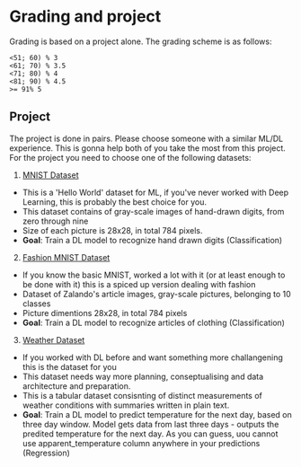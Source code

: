 # Grading and project

Grading is based on a project alone. The grading scheme is as follows:

```
<51; 60) % 3
<61; 70) % 3.5
<71; 80) % 4
<81; 90) % 4.5
>= 91% 5
```

## Project 

The project is done in pairs. Please choose someone with a similar ML/DL experience. This is gonna help both of you take the most from this project. For the project you need to choose one of the following datasets: 

1. [MNIST Dataset](https://www.kaggle.com/c/digit-recognizer/data)
- This is a 'Hello World' dataset for ML, if you've never worked with Deep Learning, this is probably the best choice for you. 
- This dataset contains of gray-scale images of hand-drawn digits, from zero through nine
- Size of each picture is 28x28, in total 784 pixels.
- **Goal**: Train a DL model to recognize hand drawn digits (Classification)

2. [Fashion MNIST Dataset](https://www.kaggle.com/datasets/zalando-research/fashionmnist)
- If you know the basic MNIST, worked a lot with it (or at least enough to be done with it) this is a spiced up version dealing with fashion
- Dataset of Zalando's article images, gray-scale pictures, belonging to 10 classes
- Picture dimentions 28x28, in total 784 pixels
- **Goal**: Train a DL model to recognize articles of clothing (Classification)

3. [Weather Dataset](https://www.kaggle.com/arnab132/weather-dataset)
- If you worked with DL before and want something more challangening this is the dataset for you
- This dataset needs way more planning, conseptualising and data architecture and preparation.
- This is a tabular dataset consisnting of distinct measurements of weather conditions with summaries written in plain text.
- **Goal**: Train a DL model to predict temperature for the next day, based on three day window. Model gets data from last three days - outputs the predited temperature for the next day. As you can guess, uou cannot use apparent_temperature column anywhere in your predictions (Regression)







